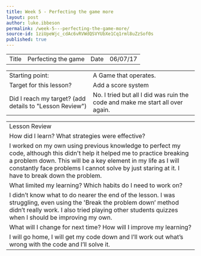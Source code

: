 ```yaml
---
title: Week 5 - Perfecting the game more
layout: post
author: luke.ibbeson
permalink: /week-5---perfecting-the-game-more/
source-id: 1ziUpeWjc_cdAc6vRVWdQSVYUbXe1Cq1rml8uZzSof0s
published: true
---
```

<table>
  <tr>
    <td>Title</td>
    <td>Perfecting the game</td>
    <td>Date</td>
    <td>06/07/17</td>
  </tr>
</table>


<table>
  <tr>
    <td>Starting point:</td>
    <td>A Game that operates.</td>
  </tr>
  <tr>
    <td>Target for this lesson?</td>
    <td>Add a score system</td>
  </tr>
  <tr>
    <td>Did I reach my target? 
(add details to "Lesson Review")</td>
    <td>No. I tried but all I did was ruin the code and make me start all over again.</td>
  </tr>
</table>


<table>
  <tr>
    <td>Lesson Review</td>
  </tr>
  <tr>
    <td>How did I learn? What strategies were effective? </td>
  </tr>
  <tr>
    <td>I worked on my own using previous knowledge to perfect my code, although this didn't help it helped me to practice breaking a problem down. This will be a key element in my life as I will constantly face problems I cannot solve by just staring at it. I have to break down the problem.</td>
  </tr>
  <tr>
    <td>What limited my learning? Which habits do I need to work on? </td>
  </tr>
  <tr>
    <td>I didn’t know what to do nearer the end of the lesson. I was struggling, even using the 'Break the problem down’ method didn’t really work. I also tried playing other students quizzes when I should be improving my own.</td>
  </tr>
  <tr>
    <td>What will I change for next time? How will I improve my learning?</td>
  </tr>
  <tr>
    <td>I will go home, I will get my code down and I’ll work out what’s wrong with the code and I’ll solve it. </td>
  </tr>
</table>


